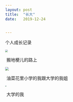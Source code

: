 ```yaml
---
layout: post
title:  "长大"
date:   2019-12-24


---
```


个人成长记录





<img src="F:\图片\么么\da_1487488970425.jpeg" style="zoom: 50%;" />



​                                                                          搬地梗儿的路上







<img src="F:\图片\么么\919824664.jpeg" style="zoom: 67%;" />

​                                                          油菜花里小学的我跟大学的我姐





<img src="F:\图片\么么\IMG_20161117_173813.jpg" style="zoom: 25%;" />

​                                                                                  大学的我